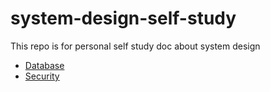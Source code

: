 # system-design-self-study

This repo is for personal self study doc about system design

- [Database](database.md)
- [Security](security.md)
